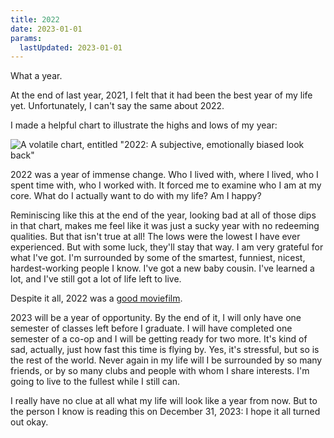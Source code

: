 ```yaml
---
title: 2022
date: 2023-01-01
params:
  lastUpdated: 2023-01-01
---
```


What a year.

At the end of last year, 2021, I felt that it had been the best year of
my life yet. Unfortunately, I can't say the same about 2022.

I made a helpful chart to illustrate the highs and lows of my year:

![A volatile chart, entitled "2022: A subjective, emotionally biased look back"](https://smlavine.com/images/2022.png)

2022 was a year of immense change. Who I lived with, where I lived, who
I spent time with, who I worked with. It forced me to examine who I am
at my core. What do I actually want to do with my life? Am I happy?

Reminiscing like this at the end of the year, looking bad at all of
those dips in that chart, makes me feel like it was just a sucky year
with no redeeming qualities. But that isn't true at all! The lows were
the lowest I have ever experienced. But with some luck, they'll stay
that way. I am very grateful for what I've got. I'm surrounded by some
of the smartest, funniest, nicest, hardest-working people I know. I've
got a new baby cousin. I've learned a lot, and I've still got a lot of
life left to live.

Despite it all, 2022 was a [good moviefilm](https://goodmoviefilm.com).

2023 will be a year of opportunity. By the end of it, I will only have
one semester of classes left before I graduate. I will have completed
one semester of a co-op and I will be getting ready for two more. It's
kind of sad, actually, just how fast this time is flying by. Yes, it's
stressful, but so is the rest of the world. Never again in my life will
I be surrounded by so many friends, or by so many clubs and people with
whom I share interests. I'm going to live to the fullest while I still
can.

I really have no clue at all what my life will look like a year from
now. But to the person I know is reading this on December 31, 2023:
I hope it all turned out okay.
